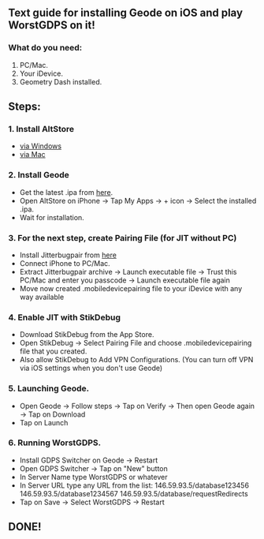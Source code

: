 ## Text guide for installing Geode on iOS and play WorstGDPS on it!
### What do you need:
1. PC/Mac.
2. Your iDevice.
3. Geometry Dash installed.
## Steps:
### 1. Install AltStore
- [via Windows](<https://www.youtube.com/watch?v=IXymBZTl8lQ>)
- [via Mac](<https://www.youtube.com/watch?v=eoSAUmjvk0E&t>)
### 2. Install Geode
- Get the latest .ipa from [here](<https://github.com/geode-sdk/ios-launcher/releases>).
- Open AltStore on iPhone → Tap My Apps → + icon → Select the installed .ipa.
- Wait for installation.
### 3. For the next step, create Pairing File (for JIT without PC)
- Install Jitterbugpair from [here](<https://github.com/osy/Jitterbug/releases>)
- Connect iPhone to PC/Mac.
- Extract Jitterbugpair archive → Launch executable file → Trust this PC/Mac and enter you passcode → Launch executable file again
- Move now created .mobiledevicepairing file to your iDevice with any way available
### 4. Enable JIT with StikDebug
- Download StikDebug from the App Store.
- Open StikDebug → Select Pairing File and choose .mobiledevicepairing file that you created.
- Also allow StikDebug to Add VPN Configurations. (You can turn off VPN via iOS settings when you don't use Geode)
### 5. Launching Geode.
- Open Geode → Follow steps → Tap on Verify → Then open Geode again → Tap on Download
- Tap on Launch
### 6. Running WorstGDPS.
- Install GDPS Switcher on Geode → Restart
- Open GDPS Switcher → Tap on "New" button
- In Server Name type WorstGDPS or whatever
- In Server URL type any URL from the list:
146.59.93.5/database123456
146.59.93.5/database1234567
146.59.93.5/database/requestRedirects
- Tap on Save → Select WorstGDPS → Restart
## DONE!
